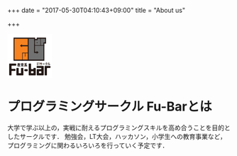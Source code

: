 +++
date = "2017-05-30T04:10:43+09:00"
title = "About us"

+++

<img src="/image/fubar-logo.png" width="100" height="100" />

# プログラミングサークル Fu-Barとは
大学で学ぶ以上の，実戦に耐えるプログラミングスキルを高め合うことを目的としたサークルです．
勉強会，LT大会，ハッカソン，小学生への教育事業など，プログラミングに関わるいろいろを行っていく予定です．


